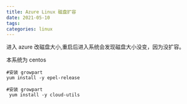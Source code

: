 ```yaml
---
title: Azure Linux 磁盘扩容
date: 2021-05-10
tags:
categories: linux
---
```


进入 azure 改磁盘大小,重启后进入系统会发现磁盘大小没变，因为没扩容。

本系统为 centos

```shell
#安装 growpart
yum install -y epel-release
```

```shell
#安装 growpart
 yum install -y cloud-utils
 ```
 